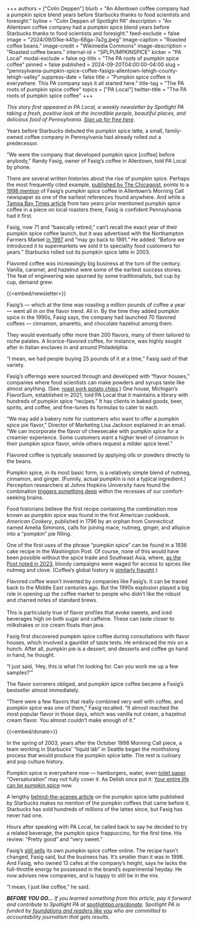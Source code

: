 +++
authors = ["Colin Deppen"]
blurb = "An Allentown coffee company had a pumpkin spice blend years before Starbucks thanks to food scientists and foresight."
byline = "Colin Deppen of Spotlight PA"
description = "An Allentown coffee company had a pumpkin spice blend years before Starbucks thanks to food scientists and foresight."
feed-exclude = false
image = "2024/09/01ke-k45p-68ga-7a2g.jpeg"
image-caption = "Roasted coffee beans."
image-credit = "Wikimedia Commons"
image-description = "Roasted coffee beans."
internal-id = "SPLPUMPKINSPICE"
kicker = "PA Local"
modal-exclude = false
og-title = "The PA roots of pumpkin spice coffee"
pinned = false
published = 2024-09-20T04:00:00-04:00
slug = "pennsylvania-pumpkin-spice-coffee-fasigs-allentown-lehigh-county-lehigh-valley"
suppress-date = false
title = "Pumpkin spice coffee is everywhere. This PA company says it all started here."
title-tag = "The PA roots of pumpkin spice coffee"
topics = ["PA Local"]
twitter-title = "The PA roots of pumpkin spice coffee"
+++

<em>This story first appeared in PA Local, a weekly newsletter by Spotlight PA taking a fresh, positive look at the incredible people, beautiful places, and delicious food of Pennsylvania. </em><a href="https://www.spotlightpa.org/newsletters/"><em>Sign up for free here</em></a><em>.</em>

Years before Starbucks debuted the pumpkin spice latte, a small, family-owned coffee company in Pennsylvania had already rolled out a predecessor.

“We were the company that developed pumpkin spice \[coffee\] before anybody,” Randy Fasig, owner of Fasig’s coffee in Allentown, told PA Local by phone.

There are several written histories about the rise of pumpkin spice. Perhaps the most frequently cited example, <a href="https://chicagoist.com/2014/10/31/pumpkin_spice_rise_and_fall_of_an_a.php?utm_source=ActiveCampaign&amp;utm_medium=email&amp;utm_content=The%20PA%20roots%20of%20pumpkin%20spice%20coffee&amp;utm_campaign=RESEND%20-%20PA%20Local%209%2013%2024">published by The Chicagoist</a>, points to a <a href="https://www.mcall.com/1998/10/22/fasigs-joins-breyers-for-cafe-venture-hometown-site-could-be-first-of-80-in-area-supermarkets/?utm_source=ActiveCampaign&amp;utm_medium=email&amp;utm_content=The%20PA%20roots%20of%20pumpkin%20spice%20coffee&amp;utm_campaign=RESEND%20-%20PA%20Local%209%2013%2024">1998 mention</a> of Fasig’s pumpkin spice coffee in Allentown’s Morning Call newspaper as one of the earliest references found anywhere. And while a <a href="https://www.tampabay.com/archive/1996/08/25/roasters-hope-profits-are-brewing/?utm_source=ActiveCampaign&amp;utm_medium=email&amp;utm_content=The%20PA%20roots%20of%20pumpkin%20spice%20coffee&amp;utm_campaign=RESEND%20-%20PA%20Local%209%2013%2024">Tampa Bay Times article</a> from two years prior mentioned pumpkin spice coffee in a piece on local roasters there, Fasig is confident Pennsylvania had it first.

Fasig, now 71 and “basically retired,” can’t recall the exact year of their pumpkin spice coffee launch, but it was advertised with the Northampton Farmers Market <a href="https://imgur.com/a/fasigs-holiday-spice-pumpkin-spice-coffee-ad-G8wETcQ?utm_source=ActiveCampaign&amp;utm_medium=email&amp;utm_content=The%20PA%20roots%20of%20pumpkin%20spice%20coffee&amp;utm_campaign=RESEND%20-%20PA%20Local%209%2013%2024">in 1997</a> and “may go back to 1991.” He added: “Before we introduced it to supermarkets we sold it to speciality food customers for years.” Starbucks rolled out its pumpkin spice latte in 2003.

Flavored coffee was increasingly big business at the turn of the century. Vanilla, caramel, and hazelnut were some of the earliest success stories. The feat of engineering was spurned by some traditionalists, but cup by cup, demand grew.

{{<embed/newsletter>}}

Fasig’s — which at the time was roasting a million pounds of coffee a year — went all in on the flavor trend. All in. By the time they added pumpkin spice in the 1990s, Fasig says, the company had launched 70 flavored coffees — cinnamon, amaretto, and chocolate hazelnut among them.

They would eventually offer more than 200 flavors, many of them tailored to niche palates. A licorice-flavored coffee, for instance, was highly sought after in Italian enclaves in and around Philadelphia.

“I mean, we had people buying 25 pounds of it at a time,” Fasig said of that variety.

Fasig’s offerings were sourced through and developed with “flavor houses,” companies where food scientists can make powders and syrups taste like almost anything. (See: <a href="https://www.spotlightpa.org/newsletters/palocal/taste-testing-herrs-tomato-pie-roast-pork-chips/?utm_source=ActiveCampaign&amp;utm_medium=email&amp;utm_content=The%20PA%20roots%20of%20pumpkin%20spice%20coffee&amp;utm_campaign=RESEND%20-%20PA%20Local%209%2013%2024">roast pork potato chips</a>.) One house, Michigan’s FlavorSum, established in 2021, told PA Local that it maintains a library with hundreds of pumpkin spice “recipes.” It has clients in baked goods, beer, spirits, and coffee, and fine-tunes its formulas to cater to each.

“We may add a bakery note for customers who want to offer a pumpkin spice pie flavor,” Director of Marketing Lisa Jackson explained in an email. “We can incorporate the flavor of cheesecake with pumpkin spice for a creamier experience. Some customers want a higher level of cinnamon in their pumpkin spice flavor, while others request a milder spice level.”

Flavored coffee is typically seasoned by applying oils or powders directly to the beans.

Pumpkin spice, in its most basic form, is a relatively simple blend of nutmeg, cinnamon, and ginger. (Funnily, actual pumpkin is not a typical ingredient.) Perception researchers at Johns Hopkins University have found the combination <a href="https://hub.jhu.edu/2021/09/21/enticed-by-pumpkin-spice/?utm_source=ActiveCampaign&amp;utm_medium=email&amp;utm_content=The%20PA%20roots%20of%20pumpkin%20spice%20coffee&amp;utm_campaign=RESEND%20-%20PA%20Local%209%2013%2024">triggers something deep</a> within the recesses of our comfort-seeking brains.

Food historians believe the first recipe containing the combination now known as pumpkin spice was found in the first American cookbook. <em>American Cookery</em>, published in 1796 by an orphan from Connecticut named Amelia Simmons, calls for joining mace, nutmeg, ginger, and allspice into a “pompkin” pie filling.

One of the first uses of the phrase “pumpkin spice” can be found in a 1936 cake recipe in the Washington Post. Of course, none of this would have been possible without the spice trade and Southeast Asia, where, <a href="https://www.washingtonpost.com/history/2023/10/06/history-pumpkin-spice-colonialsim-dutch/">as the Post noted in 2023</a>, bloody campaigns were waged for access to spices like nutmeg and clove. (Coffee’s global history is <a href="https://www.smithsonianmag.com/history/coffees-dark-history-sinking-worlds-most-glamorous-ship-and-other-new-books-read-180974635/">similarly fraught</a>.)

Flavored coffee wasn’t invented by companies like Fasig’s. It can be traced back to the Middle East centuries ago. But the 1990s explosion played a big role in opening up the coffee market to people who didn’t like the robust and charred notes of standard brews.<br/><br/>This is particularly true of flavor profiles that evoke sweets, and iced beverages high on both sugar and caffeine. These can taste closer to milkshakes or ice cream floats than java.

Fasig first discovered pumpkin spice coffee during consultations with flavor houses, which involved a gauntlet of taste tests. He embraced the mix on a hunch. After all, pumpkin pie is a dessert, and desserts and coffee go hand in hand, he thought.

“I just said, ‘Hey, this is what I’m looking for. Can you work me up a few samples?’”

The flavor sorcerers obliged, and pumpkin spice coffee became a Fasig’s bestseller almost immediately.

“There were a few flavors that really combined very well with coffee, and pumpkin spice was one of them,” Fasig recalled. “It almost reached the most popular flavor in those days, which was vanilla nut cream, a hazelnut cream flavor. You almost couldn’t make enough of it.”

{{<embed/donate>}}

In the spring of 2003, years after the October 1998 Morning Call piece, a team working in Starbucks’ “liquid lab” in Seattle began the monthslong process that would produce the pumpkin spice latte. The rest is culinary and pop culture history.

Pumpkin spice is everywhere now — hamburgers, water, even <a href="https://www.mentalfloss.com/smart-shopping/pumpkin-spice-toilet-paper-amazon?utm_source=ActiveCampaign&amp;utm_medium=email&amp;utm_content=The%20PA%20roots%20of%20pumpkin%20spice%20coffee&amp;utm_campaign=RESEND%20-%20PA%20Local%209%2013%2024">toilet paper</a>. “Oversaturation” may not fully cover it. As Delish once put it: <a href="https://www.delish.com/food/a45084817/pumpkin-spice-your-whole-life/?utm_source=ActiveCampaign&amp;utm_medium=email&amp;utm_content=The%20PA%20roots%20of%20pumpkin%20spice%20coffee&amp;utm_campaign=RESEND%20-%20PA%20Local%209%2013%2024">Your entire life can be pumpkin spice</a> now.

A lengthy <a href="https://stories.starbucks.com/stories/2023/psl-turns-20-the-story-behind-starbucks-pumpkin-spice-latte/?utm_source=ActiveCampaign&amp;utm_medium=email&amp;utm_content=The%20PA%20roots%20of%20pumpkin%20spice%20coffee&amp;utm_campaign=RESEND%20-%20PA%20Local%209%2013%2024">behind-the-scenes article</a> on the pumpkin spice latte published by Starbucks makes no mention of the pumpkin coffees that came before it. Starbucks has sold hundreds of millions of the lattes since, but Fasig has never had one.

Hours after speaking with PA Local, he called back to say he decided to try a related beverage, the pumpkin spice frappuccino, for the first time. His review: “Pretty good” and “very sweet.”

Fasig’s <a href="https://www.shopfasigs.com/pumpkin-spice-10-oz/?utm_source=ActiveCampaign&amp;utm_medium=email&amp;utm_content=The%20PA%20roots%20of%20pumpkin%20spice%20coffee&amp;utm_campaign=RESEND%20-%20PA%20Local%209%2013%2024">still sells</a> its own pumpkin spice coffee online. The recipe hasn’t changed, Fasig said, but the business has. It’s smaller than it was in 1998. And Fasig, who owned 13 cafes at the company’s height, says he lacks the full-throttle energy he possessed in the brand’s experimental heyday. He now advises new companies, and is happy to still be in the mix.

“I mean, I just like coffee,” he said.

<strong><em>BEFORE YOU GO…</em></strong><em> If you learned something from this article, pay it forward and contribute to Spotlight PA at </em><a href="https://www.spotlightpa.org/donate"><em>spotlightpa.org/donate</em></a><em>. Spotlight PA is funded by</em><a href="https://www.spotlightpa.org/support"><em> foundations and readers like you</em></a><em> who are committed to accountability journalism that gets results.</em>

